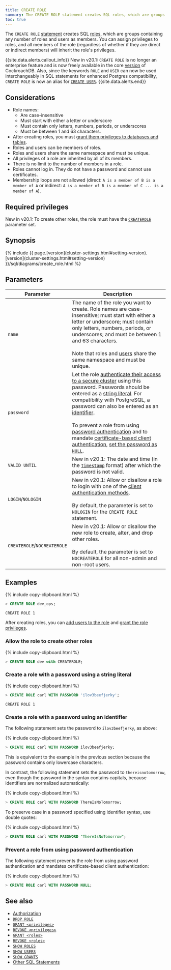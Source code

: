 ```yaml
---
title: CREATE ROLE
summary: The CREATE ROLE statement creates SQL roles, which are groups containing any number of roles and users as members.
toc: true
---
```


The `CREATE ROLE` [statement](sql-statements.html) creates SQL [roles](authorization.html#create-and-manage-roles), which are groups containing any number of roles and users as members. You can assign privileges to roles, and all members of the role (regardless of whether if they are direct or indirect members) will inherit the role's privileges.

{{site.data.alerts.callout_info}}
<span class="[version](cluster-settings.html#setting-version)-tag">New in v20.1</span>: <code>CREATE ROLE</code> is no longer an enterprise feature and is now freely available in the core [version](cluster-settings.html#setting-version) of CockroachDB. Also, since the keywords `ROLE` and `USER` can now be used interchangeably in SQL statements for enhanced Postgres compatibility, `CREATE ROLE` is now an alias for [`CREATE USER`](create-user.html).
{{site.data.alerts.end}}

## Considerations

- Role names:
    - Are case-insensitive
    - Must start with either a letter or underscore
    - Must contain only letters, numbers, periods, or underscores
    - Must be between 1 and 63 characters.
- After creating roles, you must [grant them privileges to databases and tables](grant.html).
- Roles and users can be members of roles.
- Roles and users share the same namespace and must be unique.
- All privileges of a role are inherited by all of its members.
- There is no limit to the number of members in a role.
- Roles cannot log in. They do not have a password and cannot use certificates.
- Membership loops are not allowed (direct: `A is a member of B is a member of A` or indirect: `A is a member of B is a member of C ... is a member of A`).

## Required privileges

<span class="[version](cluster-settings.html#setting-version)-tag">New in v20.1:</span> To create other roles, the role must have the [`CREATEROLE`](#allow-the-role-to-create-other-roles) parameter set.

## Synopsis

<section>{% include {{ page.[version](cluster-settings.html#setting-version).[version](cluster-settings.html#setting-version) }}/sql/diagrams/create_role.html %}</section>

## Parameters

| Parameter | Description |
------------|--------------
`name` | The name of the role you want to create. Role names are case-insensitive; must start with either a letter or underscore; must contain only letters, numbers, periods, or underscores; and must be between 1 and 63 characters.<br><br>Note that roles and [users](create-user.html) share the same namespace and must be unique.
`password` | Let the role [authenticate their access to a secure cluster](authentication.html#client-authentication) using this password. Passwords should be entered as a [string literal](sql-constants.html#string-literals). For compatibility with PostgreSQL, a password can also be entered as an [identifier](#create-a-role-with-a-password-using-an-identifier). <br><br>To prevent a role from using [password authentication](authentication.html#client-authentication) and to mandate [certificate-based client authentication](authentication.html#client-authentication), [set the password as `NULL`](#prevent-a-role-from-using-password-authentication).
`VALID UNTIL` | <span class="[version](cluster-settings.html#setting-version)-tag">New in v20.1:</span>  The date and time (in the [`timestamp`](timestamp.html) format) after which the password is not valid.
`LOGIN`/`NOLOGIN` | <span class="[version](cluster-settings.html#setting-version)-tag">New in v20.1:</span> Allow or disallow a role to login with one of the [client authentication methods](authentication.html#client-authentication). <br><br>By default, the parameter is set to `NOLOGIN` for the `CREATE ROLE` statement.
`CREATEROLE`/`NOCREATEROLE` | <span class="[version](cluster-settings.html#setting-version)-tag">New in v20.1:</span> Allow or disallow the new role to create, alter, and drop other roles. <br><br>By default, the parameter is set to `NOCREATEROLE` for all non-admin and non-root users.

## Examples

{% include copy-clipboard.html %}
~~~ sql
> CREATE ROLE dev_ops;
~~~
~~~
CREATE ROLE 1
~~~

After creating roles, you can [add users to the role](grant-roles.html) and [grant the role privileges](grant.html).

### Allow the role to create other roles

{% include copy-clipboard.html %}
~~~ sql
> CREATE ROLE dev with CREATEROLE;
~~~

### Create a role with a password using a string literal

{% include copy-clipboard.html %}
~~~ sql
> CREATE ROLE carl WITH PASSWORD 'ilov3beefjerky';
~~~

~~~
CREATE ROLE 1
~~~

### Create a role with a password using an identifier

The following statement sets the password to `ilov3beefjerky`, as above:

{% include copy-clipboard.html %}
~~~ sql
> CREATE ROLE carl WITH PASSWORD ilov3beefjerky;
~~~

This is equivalent to the example in the previous section because the password contains only lowercase characters.

In contrast, the following statement sets the password to `thereisnotomorrow`, even though the password in the syntax contains capitals, because identifiers are normalized automatically:

{% include copy-clipboard.html %}
~~~ sql
> CREATE ROLE carl WITH PASSWORD ThereIsNoTomorrow;
~~~

To preserve case in a password specified using identifier syntax, use double quotes:

{% include copy-clipboard.html %}
~~~ sql
> CREATE ROLE carl WITH PASSWORD "ThereIsNoTomorrow";
~~~

### Prevent a role from using password authentication

The following statement prevents the role from using password authentication and mandates certificate-based client authentication:

{% include copy-clipboard.html %}
~~~ sql
> CREATE ROLE carl WITH PASSWORD NULL;
~~~

## See also

- [Authorization](authorization.html)
- [`DROP ROLE`](drop-role.html)
- [`GRANT <privileges>`](grant.html)
- [`REVOKE <privileges>`](revoke.html)
- [`GRANT <roles>`](grant-roles.html)
- [`REVOKE <roles>`](revoke-roles.html)
- [`SHOW ROLES`](show-roles.html)
- [`SHOW USERS`](show-users.html)
- [`SHOW GRANTS`](show-grants.html)
- [Other SQL Statements](sql-statements.html)
